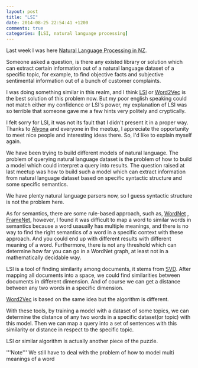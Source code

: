 ```yaml
---
layout: post
title: "LSI"
date: 2014-08-25 22:54:41 +1200
comments: true
categories: [LSI, natural language processing]
---
```


Last week I was here [Natural Language Processing in NZ](http://www.meetup.com/Natural-Language-Processing-in-NZ/events/195174732/).

Someone asked a question, is there any existed library or solution which can extract certain information out of a natural language dataset of a specific topic, for example, to find objective facts and subjective sentimental information  out of a bunch of customer complaints.<!--more-->

I was doing something similar in this realm, and I think [LSI](http://en.wikipedia.org/wiki/Latent_semantic_indexing) or [Word2Vec](https://code.google.com/p/word2vec/) is the best solution of this problem now. But my poor english speaking could not match either my confidence or LSI's power, my explanation of LSI was so terrible that someone gave me a few hints very politely and cryptically. 

I felt sorry for LSI, it was not its fault that I didn't present it in a proper way. Thanks to [Alyona](http://www.meetup.com/Natural-Language-Processing-in-NZ/members/11036321/) and everyone in the meetup, I appreciate the opportunity to meet nice people and interesting ideas there. So, I'd like to explain myself again.

We have been trying to build different models of natural language. The problem of querying natural language dataset is the problem of how to build a model which could interpret a query into results. The question raised at last meetup was how to build such a model which can extract information from natural language dataset based on specific syntactic structure and some specific semantics.

We have plenty natural language parsers now, so I guess syntactic structure is not the problem here.

As for semantics, there are some rule-based approach, such as, [WordNet](http://en.wikipedia.org/wiki/WordNet) , [FrameNet](http://en.wikipedia.org/wiki/FrameNet),  however, I found it was difficult to map a word to similar words in semantics because a word usaually has multiple meanings, and there is no way to find the right semantics of a word in a specific context with these approach. And you could end up with different results with different meaning of a word. Furthermore, there is not any threshold which can determine how far you can go in a WordNet graph, at least not in a mathematically decidable way.

LSI is a tool of finding similarity among documents, it stems from [SVD](http://en.wikipedia.org/wiki/Singular_value_decomposition). After mapping all documents into a space,  we could find similarities between documents in different dimension.  And of course we can get a distance between any two words in a specific dimension.

 [Word2Vec](https://code.google.com/p/word2vec/)  is based on the same idea but the algorithm is different.

With these tools, by training a model with a dataset of some topics, we can determine the distance of any two words in a specific dataset(or topic) with this model. Then we can map a query into a set of sentences with this similarity or distance in respect to the specific topic.

LSI or similar algorithm is actually another piece of the puzzle.

'''Note'''
We still have to deal with the problem of how to model multi meanings of a word